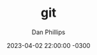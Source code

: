---
layout: single
title:  "git"
date:   2023-04-02 22:00:00 -0300
categories: cheatsheets
author: Dan Phillips
toc: true
---